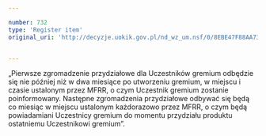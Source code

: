 ```yaml
---

number: 732
type: 'Register item'
original_uri: 'http://decyzje.uokik.gov.pl/nd_wz_um.nsf/0/8EBE47F88AA73601C12572DD00329688?OpenDocument'


---
```


„Pierwsze zgromadzenie przydziałowe dla Uczestników gremium odbędzie się nie później niż w dwa miesiące po utworzeniu gremium, w miejscu i czasie ustalonym przez MFRR, o czym Uczestnik gremium zostanie poinformowany. Następne zgromadzenia przydziałowe odbywać się będą co miesiąc w miejscu ustalonym każdorazowo przez MFRR, o czym będą powiadamiani Uczestnicy gremium do momentu przydziału produktu ostatniemu Uczestnikowi gremium”.
